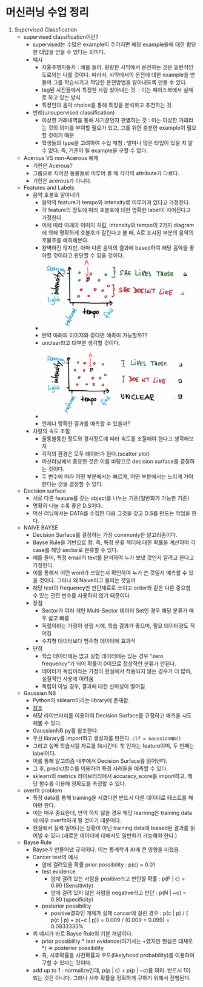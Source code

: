 머신러닝 수업 정리
=================
1. Supervised Classfication
    - supervised classification이란?
        - supervised는 수많은 example이 주어지면 해당 example들에 대한 
        합당한 대답을 얻을 수 있다는 의미다.
        - 예시
            - 자율주행자동차 : 예를 들어, 황량한 사막에서 운전하는 것은 일반적인 도로와는 다를 것이다. 따라서, 사막에서의 운전에 대한 example을 만들어 그를 학습시키고 적당한 운전방법을 알아내도록 만들 수 있다.
            - tag된 사진들에서 특정한 사람 찾아내는 것. : 이는 페이스북에서 실제로 하고 있는 방식
            - 특정인의 음악 choice를 통해 특징을 분석하고 추천하는 것.
        - 반례(unsupervised classification)
            - 이상한 거래내역을 통해 사기꾼인지 판별하는 것 : 이는 이상한 거래라는 것의 의미를 부여할 필요가 있고, 그를 위한 충분한 example이 필요할 것이기 때문
            - 학생들의 type을 고려하여 수업 매칭 : 얼마나 많은 타입이 있을 지 알 수 없다. 즉, 기준이 될 example을 구할 수 없다.
    - Acerous VS non-Acerous 예제
        - 기린은  Acerous?
        - 그룹으로 지어진 동물들로 미루어 볼 때 각각의
attribute가 다르다. 
        - 기린은 acerous가 아니다.
    - Features and Labels
        - 음악 호불호 알아내기
            - 음악의 feature가 tempo와 intensity로 이루어져 있다고 가정한다.
            - 각 feature의 정도에 따라 호불호에 대한 명확한 label이 지어진다고 가정한다.
            - 이에 따라 아래의 이미지 처럼, intensity와 tempo의 2가지 diagram에 의해 명확하게 호불호가 갈린다고 볼 때, A로 표시된 부분의 음악의 호불호를 예측해본다.
            - 완벽하진 않지만, 아마 다른 음악의 결과에 based하여 해당 음악을 좋아할 것이라고 판단할 수 있을 것이다.
            - ![Alt text](./../images/supervised_music.PNG)
            - 만약 아래의 이미지와 같다면 예측이 가능할까??
            - unclear라고 대부분 생각할 것이다.
            - ![Alt text](./../images/supervised_music2.PNG)
            - 언제나 명확한 결과를 예측할 수 있을까?
        - 차량의 속도 조절
            - 울퉁불퉁한 정도와 경사정도에 따라 속도를 조절해야 한다고 생각해보자
            - 각각의 환경은 모두 데이터가 된다.(scatter plot)
            - 머신러닝에서 중요한 것은 이를 바탕으로 decision surface를 결정하는 것이다.
            - 두 변수에 따라 어떤 부분에서는 빠르게, 어떤 부분에서는 느리게 가야한다는 것을 결정할 수 있다.
    - Decision surface
        - 서로 다른 feature를 갖는 object를 나누는 기준(일반화가 가능한 기준)
        - 명확히 나눌 수록 좋은 D.S이다.
        - 머신 러닝에서는 DATA를 수집한 다음 그것을 갖고 D.S를 만드는 작업을 한다.
    - NAIVE BAYSE
        - Decision Surface를 결정하는 가장 commonly한 알고리즘이다.
        - Bayse Rule을 기반으로 함. 즉, 특정 분류 섹터에 대한 확률을 계산하여 각 case를 해당 sector로 분류할 수 있다.
        - 예를 들어, 특정 email의 text를 분석하여 누가 보낸 것인지 알려고 한다고 가정한다.
        - 이를 통해서 어떤 word가 쓰였는지 확인하여 누가 쓴 것일지 예측할 수 있을 것이다. 그러나 왜 Naive라고 불리는 것일까
        - 해당 text의 frequency만 판단재료로 쓰이고 order와 같은 다른 중요할 수 있는 관련 변수를 사용하지 않기 때문이다.
        - 장점
            - Sector가 여러 개인 Multi-Sector 데이터 Set인 경우 해당 분류가 매우 쉽고 빠름
            - 독립이라는 가정이 성립 시에, 학습 결과가 좋으며, 필요 데이터량도 적어짐
            - 수치형 데이터보다 범주형 데이터에 효과적
        - 단점
            - 학습 데이터에는 없고 실험 데이터에는 있는 경우 "zero frequency"가 되어 확률이 0이므로 정상적인 분류가 안된다.
            - 데이터가 독립이라는 가정이 현실에서 적용되지 않는 경우가 더 많아, 실질적인 사용에 어려움
            - 독립이 아닐 경우, 결과에 대한 신뢰성이 떨어짐
    - Gaussian NB
        - Python의 sklearn이라는 library에 존재함.
        - <a href="http://scikit-learn.org/stable/modules/generated/sklearn.naive_bayes.GaussianNB.html">참조</a>
        - 해당 라이브러리를 이용하여 Decision Surface를 규정하고 예측을 시도해볼 수 있다.
        - GaussianNB.py를 참조한다.
        - 우선 library를 import하고 생성자를 만든다. `clf = GaussianNB()`
        - 그리고 실제 학습시킬 자료를 fit시킨다. 첫 인자는 feature이며, 두 번째는 label이다.
        - 이를 통해 알고리즘 내부에서 Decision Surface를 읽어낸다.
        - 그 후, predict함수를 이용하여 특정 사례들을 예측할 수 있다.
        - sklearn의 metrics 라이브러리에서 accuracy_score를 import하고, 해당 함수를 이용해 정확도를 측정할 수 있다.
    - overfit problem
        - 특정 data를 통해 training을 시켰다면 반드시 다른 데이터로 테스트를 해야만 한다.
        - 이는 매우 중요한데, 만약 하지 않을 경우 해당 learning은 training data에 매우 overfit하게 될 것이기 때문이다.
        - 현실에서 실제 일어나는 상황이 아닌 training data에 biased된 결과를 읽어낼 수 있다.(새로운 데이터에 대해서도 일반화가 가능해야 한다.)
    - Bayse Rule
        - Bayse가 만들어낸 규칙이다. 이는 통계학과 AI에 큰 영향을 미쳤음.
        - Cancer test의 예시
            - 암에 걸려있을 확률 prior possibility : p(c) = 0.01
            - test evidence
                - 암에 걸려 있는 사람을 positive라고 판단할 확률 : p(P | c) = 0.90 (Sensitivity)
                - 암에 걸려 있지 않은 사람을 negative라고 판단 : p(N | ~c) = 0.90 (specificity)
            - posterior possibility
                - positive결과인 개체가 실제 cancer에 걸린 경우 : p(c | p) / { p(c | p) + p(~c | p)} = 0.009 / (0.009 + 0.099) = 0.0833333%
        - 위 예시가 바로 Bayse Rule의 기본 개념이다.
            - prior possibility * test evidence(여기서는 +였지만 현실은 대체로 *) => posterior possibility
            - 즉, 사후확률을 사전확률과 우도(likelyhood probability)를 이용하여 구할 수 있다는 것이다.
        - add up to 1 : normalize인데, p(p | c) + p(p | ~c)를 의미. 반드시 1이 되는 것은 아니다. 그러나 사후 확률을 정확하게 구하기 위해서 진행된다.